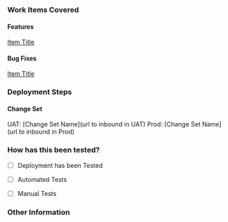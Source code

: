 ### Work Items Covered
<!-- Please provide links to the work items covered in PR -->
#### Features
[Item Title](url)

#### Bug Fixes
[Item Title](url)

### Deployment Steps
<!-- If there are configuration changes necessary -->
#### Change Set <!-- delete if no change sets -->
UAT: [Change Set Name](url to inbound in UAT)
Prod: [Change Set Name](url to inbound in Prod)


### How has this been tested?
- [ ] Deployment has been Tested
- [ ] Automated Tests <!-- Describe Testing Approach -->
- [ ] Manual Tests <!-- Provide any steps needed to test this PR manually -->


### Other Information
<!--
Provide additional information relevant to reviewers ex.:
- Justification for no tests
- Alternate approaches considered
- Changes that Break existing features
-->

<!--
[Markdown Cheatsheet](https://enterprise.github.com/downloads/en/markdown-cheatsheet.pdf)
-->
